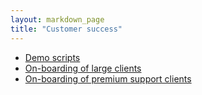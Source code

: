 ```yaml
---
layout: markdown_page
title: "Customer success"
---
```


- [Demo scripts](demo-script/)
- [On-boarding of large clients](large_client_on-boarding/)
- [On-boarding of premium support clients](premium_support_on-boarding/)

